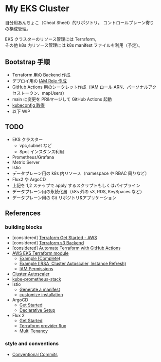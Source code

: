 # My EKS Cluster

自分用あんちょこ（Cheat Sheet）的リポジトリ。
コントロールプレーン寄りの構成管理。

EKS クラスターのリソース管理には Terraform,  
その他 k8s 内リソース管理には k8s manifest ファイルを利用（予定）。

## Bootstrap 手順

- Terraform 用の Backend 作成
- デプロイ用の [IAM Role 作成](./docs/IAM_role.md)
- GitHub Actions 用のシークレット作成（IAM ロール ARN、パーソナルアクセストークン、mapUsers）
- main に変更を PR&マージして GitHub Actions 起動
- [kubeconfig 取得](./docs/iam.md#kubeconfig-取得方法)
- 以下 WIP

## TODO

- EKS クラスター
  - vpc,subnet など
  - Spot インスタンス利用
- Prometheus/Grafana
- Metric Server
- Istio
- データプレーン用の k8s 内リソース（namespace や RBAC 周りなど）
- Flux2 や ArgoCD
- 上記を 1,2 ステップで apply するスクリプトもしくはパイプライン
- データプレーン用の永続化層（k8s 外の s3, RDS, KeySpaces など）
- データプレーン用の Git リポジトリ&アプリケーション

## References

### building blocks

- [considered] [Terraform Get Started - AWS](https://learn.hashicorp.com/collections/terraform/aws-get-started)
- [considered] [Terraform s3 Backend](https://www.terraform.io/language/settings/backends/s3)
- [considered] [Automate Terraform with GitHub Actions](https://learn.hashicorp.com/tutorials/terraform/github-actions)
- [AWS EKS Terraform module](https://registry.terraform.io/modules/terraform-aws-modules/eks/aws/latest)
  - [Example (Complete)](https://github.com/terraform-aws-modules/terraform-aws-eks/tree/master/examples/complete)
  - [Example (IRSA, Cluster Autoscaler, Instance Refresh)](https://github.com/terraform-aws-modules/terraform-aws-eks/tree/master/examples/complete)
  - [IAM Permissions](https://github.com/terraform-aws-modules/terraform-aws-eks/blob/master/docs/iam-permissions.md)
- [Cluster Autoscaler](https://docs.aws.amazon.com/ja_jp/eks/latest/userguide/cluster-autoscaler.html)
- [kube-prometheus-stack](https://github.com/prometheus-community/helm-charts/tree/main/charts/kube-prometheus-stack)
- Istio
  - [Generate a manifest](https://istio.io/latest/docs/setup/install/istioctl/#generate-a-manifest-before-installation)
  - [customize installation](https://istio.io/latest/docs/setup/additional-setup/customize-installation/)
- ArgoCD
  - [Get Started](https://argo-cd.readthedocs.io/en/stable/getting_started/)
  - [Declarative Setup](https://argo-cd.readthedocs.io/en/stable/operator-manual/declarative-setup/)
- Flux 2
  - [Get Started](https://fluxcd.io/docs/get-started/)
  - [Terraform provider flux](https://github.com/fluxcd/terraform-provider-flux)
  - [Multi Tenancy](https://github.com/fluxcd/flux2-multi-tenancy)

### style and conventions

- [Conventional Commits](https://www.conventionalcommits.org/en/v1.0.0/)
